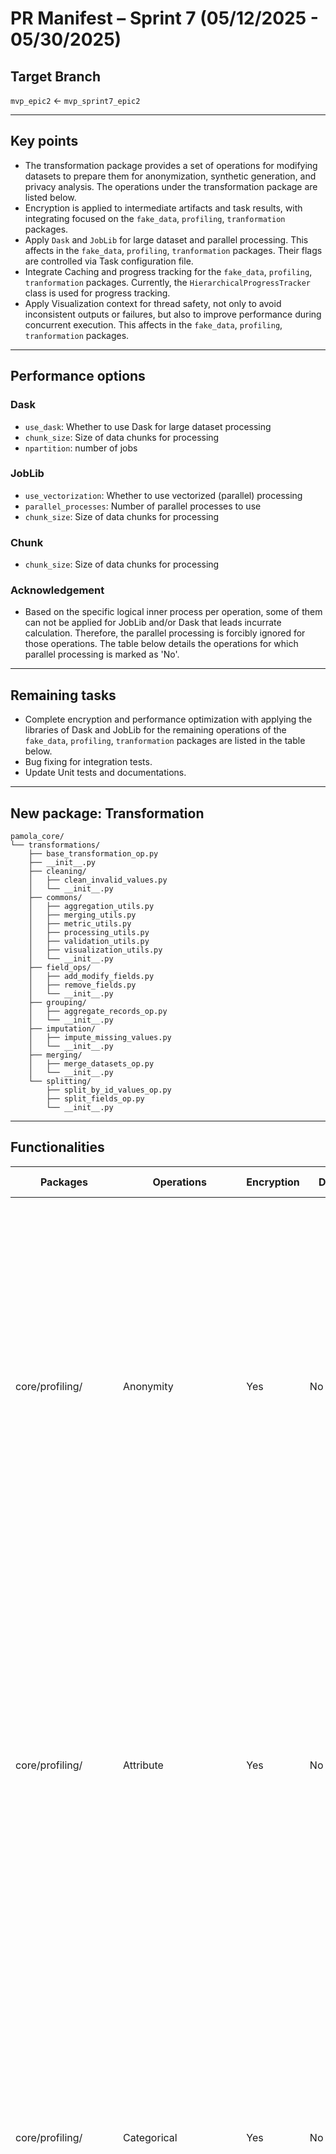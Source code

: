 # PR Manifest – Sprint 7 (05/12/2025 - 05/30/2025)

## Target Branch
`mvp_epic2` ← `mvp_sprint7_epic2`

---

## Key points
- The transformation package provides a set of operations for modifying datasets to prepare them for anonymization, synthetic generation, and privacy analysis. The operations under the transformation package are listed below.
- Encryption is applied to intermediate artifacts and task results, with integrating focused on the `fake_data`, `profiling`, `tranformation` packages.
- Apply `Dask` and `JobLib` for large dataset and parallel processing. This affects in the `fake_data`, `profiling`, `tranformation` packages. Their flags are controlled via Task configuration file. 
- Integrate Caching and progress tracking for the `fake_data`, `profiling`, `tranformation` packages. Currently, the `HierarchicalProgressTracker` class is used for progress tracking.
- Apply Visualization context for thread safety, not only to avoid inconsistent outputs or failures, but also to improve performance during concurrent execution. This affects in the `fake_data`, `profiling`, `tranformation` packages.

---

## Performance options

### Dask
- `use_dask`: Whether to use Dask for large dataset processing
- `chunk_size`: Size of data chunks for processing
- `npartition`: number of jobs

### JobLib
- `use_vectorization`: Whether to use vectorized (parallel) processing
- `parallel_processes`: Number of parallel processes to use
- `chunk_size`: Size of data chunks for processing

### Chunk
- `chunk_size`: Size of data chunks for processing

### Acknowledgement
- Based on the specific logical inner process per operation, some of them can not be applied for JobLib and/or Dask that leads incurrate calculation. Therefore, the parallel processing is forcibly ignored for those operations. The table below details the operations for which parallel processing is marked as 'No'.

---

## Remaining tasks
- Complete encryption and performance optimization with applying the libraries of Dask and JobLib for the remaining operations of the `fake_data`, `profiling`, `tranformation` packages are listed in the table below.
- Bug fixing for integration tests.
- Update Unit tests and documentations.

---

## New package: Transformation

```
pamola_core/
└── transformations/
    ├── base_transformation_op.py
    ├── __init__.py
    ├── cleaning/
    │   ├── clean_invalid_values.py
    │   └── __init__.py
    ├── commons/
    │   ├── aggregation_utils.py
    │   ├── merging_utils.py
    │   ├── metric_utils.py
    │   ├── processing_utils.py
    │   ├── validation_utils.py
    │   ├── visualization_utils.py
    │   └── __init__.py
    ├── field_ops/
    │   ├── add_modify_fields.py
    │   ├── remove_fields.py
    │   └── __init__.py
    ├── grouping/
    │   ├── aggregate_records_op.py
    │   └── __init__.py
    ├── imputation/
    │   ├── impute_missing_values.py
    │   └── __init__.py
    ├── merging/
    │   ├── merge_datasets_op.py
    │   └── __init__.py
    └── splitting/
        ├── split_by_id_values_op.py
        ├── split_fields_op.py
        └── __init__.py
```

---

## Functionalities
|Packages            |Operations            |Encryption |Dask       |JobLib     |Visualization context|Cache      |Tracker Progress|Reporter|Notes                                                                                                                                                                                                                                                                                                                                          |
|--------------------|----------------------|-----------|-----------|-----------|-------------|-----------|----------------|--------|-----------------------------------------------------------------------------------------------------------------------------------------------------------------------------------------------------------------------------------------------------------------------------------------------------------------------------------------------|
|core/profiling/     |Anonymity             |Yes        |No         |No         |In-Progress  |Yes        |Yes             |Yes     |Reason: Dask chunking and joblist cannot be applied by splitting the dataframe because k-anonymity and attribute profiling require global statistics across the entire dataset. To enable Dask or parallel processing, each calculation must operate on the full dataframe, not on separate chunks, and results should be aggregated afterward.|
|core/profiling/     |Attribute             |Yes        |No         |No         |In-Progress  |Yes        |Yes             |Yes     |Reason: Dask chunking and joblist cannot be applied by splitting the dataframe because k-anonymity and attribute profiling require global statistics across the entire dataset. To enable Dask or parallel processing, each calculation must operate on the full dataframe, not on separate chunks, and results should be aggregated afterward.|
|core/profiling/     |Categorical           |Yes        |No         |No         |In-Progress  |In-Progress|No              |Yes     |Parallelizing categorical by splitting rows is not feasible because the function requires the entire column to compute accurate statistics such as value_counts, entropy, and top_n. Row-wise chunking would result in incorrect results since partial calculations from chunks cannot be simply merged to match the global column statistics. |
|core/profiling/     |Correlation           |Yes        |No         |No         |In-Progress  |In-Progress|No              |Yes     |Parallelizing correlation analysis by splitting rows using Dask or joblib (joblist) is not feasible because accurate correlation statistics—such as value_counts, contingency tables, and correlation coefficients—require access to the entire columns or all relevant data for each field.                                                   |
|core/profiling/     |Date                  |Yes        |No         |In-Progress|In-Progress  |In-Progress|No              |Yes     |                                                                                                                                                                                                                                                                                                                                               |
|core/profiling/     |Email                 |Yes        |In-Progress|In-Progress|In-Progress  |In-Progress|No              |Yes     |                                                                                                                                                                                                                                                                                                                                               |
|core/profiling/     |Group                 |Yes        |No         |No         |In-Progress  |In-Progress|No              |Yes     |Parallelizing group-based analysis by splitting rows or partitions is not feasible because group metrics such as variance and duplication require access to all records of each group. If groups are fragmented across partitions, the calculated statistics will be incorrect                                                                 |
|core/profiling/     |Identity              |Yes        |In-Progress|In-Progress|In-Progress  |In-Progress|No              |Yes     |                                                                                                                                                                                                                                                                                                                                               |
|core/profiling/     |Mvf                   |Yes        |In-Progress|In-Progress|In-Progress  |In-Progress|No              |Yes     |                                                                                                                                                                                                                                                                                                                                               |
|core/profiling/     |Numeric               |Yes        |In-Progress|In-Progress|In-Progress  |In-Progress|No              |Yes     |                                                                                                                                                                                                                                                                                                                                               |
|core/profiling/     |Phone                 |Yes        |In-Progress|In-Progress|In-Progress  |In-Progress|No              |Yes     |                                                                                                                                                                                                                                                                                                                                               |
|core/profiling/     |Text                  |Yes        |In-Progress|In-Progress|In-Progress  |In-Progress|No              |Yes     |                                                                                                                                                                                                                                                                                                                                               |
|core/profiling/     |Currency              |Yes        |In-Progress|In-Progress|In-Progress  |In-Progress|No              |Yes     |                                                                                                                                                                                                                                                                                                                                               |
|core/fake_data/     |Email                 |Yes        |Yes        |Yes        |Yes          |Yes        |Yes             |Yes     |                                                                                                                                                                                                                                                                                                                                               |
|core/fake_data/     |Name                  |Yes        |Yes        |Yes        |Yes          |Yes        |Yes             |Yes     |                                                                                                                                                                                                                                                                                                                                               |
|core/fake_data/     |Organization          |Yes        |Yes        |Yes        |Yes          |Yes        |Yes             |Yes     |                                                                                                                                                                                                                                                                                                                                               |
|core/fake_data/     |Phone                 |Yes        |Yes        |Yes        |Yes          |Yes        |Yes             |Yes     |                                                                                                                                                                                                                                                                                                                                               |
|core/transformation/|split_fields          |Yes        |In-Progress|In-Progress|In-Progress  |Yes        |Yes             |Yes     |                                                                                                                                                                                                                                                                                                                                               |
|core/transformation/|split_by_id_values    |Yes        |In-Progress|In-Progress|In-Progress  |Yes        |Yes             |Yes     |                                                                                                                                                                                                                                                                                                                                               |
|core/transformation/|clean_invalid_values  |Yes        |Yes        |Yes        |In-Progress  |Yes        |Yes             |Yes     |                                                                                                                                                                                                                                                                                                                                               |
|core/transformation/|impute_missing_values |Yes        |Yes        |Yes        |In-Progress  |Yes        |Yes             |Yes     |                                                                                                                                                                                                                                                                                                                                               |
|core/transformation/|aggregate_records     |Yes        |In-Progress|No         |In-Progress  |Yes        |Yes             |Yes     |Only using dask (Using joblib requires manually dividing the data into chunks and later concatenating the results, which may lead to inaccuracies in the final processed data.)                                                                                                                                                                |
|core/transformation/|merge_datasets        |Yes        |In-Progress|No         |In-Progress  |Yes        |Yes             |Yes     |Only using dask (Using joblib requires manually dividing the data into chunks and later concatenating the results, which may lead to inaccuracies in the final processed data.)                                                                                                                                                                |
|core/transformation/|remove_fields         |Yes        |Yes        |Yes        |In-Progress  |Yes        |Yes             |Yes     |                                                                                                                                                                                                                                                                                                                                               |
|core/transformation/|add_modify_fields     |Yes        |Yes        |Yes        |In-Progress  |Yes        |Yes             |Yes     |                                                                                                                                                                                                                                                                                                                                               |
|core/transformation/|base_transformation_op|Yes        |In-Progress|In-Progress|In-Progress  |Yes        |Yes             |Yes     |                                                                                                                                                                                                                                                                                                                                               |
|core/anonymization  |numeric               |In-Progress|Yes        |Yes        |Yes          |Yes        |Yes             |Yes     |                                                                                                                                                                                                                                                                                                                                               |
|core/anonymization  |base_anonymization_op |In-Progress|Yes        |Yes        |Yes          |Yes        |Yes             |Yes     |                                                                                                                                                                                                                                                                                                                                               |
|                    |                      |           |           |           |             |           |                |        |                                                                                                                                                                                                                                                                                                                                               |

---

## Improvement for consistency (if needed)
- Handle the parameter `include_timestamp` consistently across all packages. Currently, handling is inconsistent among packages/operations, and it's also missing from the `fake_data` package.
- Handle the parameter `output_format` across all packages. It is currently required for the `transformation` package but is not mentioned or updated for other packages.

---

## End of the sprint 7

---

# PREVIOUS CHANGES

---

# Previous Manifest – Sprint 7 - Week 1 (05/12/2025 - 05/23/2025)

## Key points

- The transformation package provides a set of operations for modifying datasets to prepare them for anonymization, synthetic generation, and privacy analysis.
- Encryption is applied to intermediate artifacts and task results, with initial integrating focused on the fake_data package.
- Dask is used for parallel, distributed processing, with initial implementation focused on the fake_data package.

---

## Implementations changed

### Added
- pamola/pamola_core/common/enum/relationship_type.py
- pamola/pamola_core/common/helpers/custom_aggregations_helper.py
- pamola/pamola_core/transformations/__init__.py
- pamola/pamola_core/transformations/base_transformation_op.py
- pamola/pamola_core/transformations/cleaning/clean_invalid_values.py
- pamola/pamola_core/transformations/cleaning__old_02_05/__init__.py
- pamola/pamola_core/transformations/commons/__init__.py
- pamola/pamola_core/transformations/commons/aggregation_utils.py
- pamola/pamola_core/transformations/commons/merging_utils.py
- pamola/pamola_core/transformations/commons/metric_utils.py
- pamola/pamola_core/transformations/commons/processing_utils.py
- pamola/pamola_core/transformations/commons/validation_utils.py
- pamola/pamola_core/transformations/commons/visualization_utils.py
- pamola/pamola_core/transformations/field_ops/__init__.py
- pamola/pamola_core/transformations/field_ops/add_modify_fields.py
- pamola/pamola_core/transformations/field_ops/remove_fields.py
- pamola/pamola_core/transformations/grouping/__init__.py
- pamola/pamola_core/transformations/grouping/aggregate_records_op.py
- pamola/pamola_core/transformations/imputation/__init__.py
- pamola/pamola_core/transformations/imputation/impute_missing_values.py
- pamola/pamola_core/transformations/merging/__init__.py
- pamola/pamola_core/transformations/merging/merge_datasets_op.py
- pamola/pamola_core/transformations/splitting/__init__.py
- pamola/pamola_core/transformations/splitting/split_by_id_values_op.py
- pamola/pamola_core/transformations/splitting/split_fields_op.py
- pamola/pamola_core/utils/vis_helpers/venn_diagram.py

#### Modified
- pamola/pamola_core/anonymization/base_anonymization_op.py
- pamola/pamola_core/anonymization/commons/visualization_utils.py
- pamola/pamola_core/anonymization/generalization/numeric.py
- pamola/pamola_core/common/constants.py
- pamola/pamola_core/fake_data/commons/operations.py
- pamola/pamola_core/fake_data/operations/email_op.py
- pamola/pamola_core/fake_data/operations/name_op.py
- pamola/pamola_core/fake_data/operations/organization_op.py
- pamola/pamola_core/fake_data/operations/phone_op.py
- pamola/pamola_core/profiling/analyzers/anonymity.py
- pamola/pamola_core/profiling/analyzers/attribute.py
- pamola/pamola_core/profiling/analyzers/categorical.py
- pamola/pamola_core/profiling/analyzers/correlation.py
- pamola/pamola_core/profiling/analyzers/currency.py
- pamola/pamola_core/profiling/analyzers/date.py
- pamola/pamola_core/profiling/analyzers/email.py
- pamola/pamola_core/profiling/analyzers/group.py
- pamola/pamola_core/profiling/analyzers/identity.py
- pamola/pamola_core/profiling/analyzers/mvf.py
- pamola/pamola_core/profiling/analyzers/numeric.py
- pamola/pamola_core/profiling/analyzers/phone.py
- pamola/pamola_core/profiling/analyzers/text.py
- pamola/pamola_core/profiling/commons/anonymity_utils.py
- pamola/pamola_core/transformations/cleaning/__init__.py
- pamola/pamola_core/utils/io.py
- pamola/pamola_core/utils/ops/op_data_writer.py
- pamola/pamola_core/utils/tasks/base_task.py
- pamola/pamola_core/utils/vis_helpers/__init__.py
- pamola/pamola_core/utils/visualization.py

---

## Public API Changes

### Added

#### Transformation
- `MergeDatasetsOperation`
- `ImputeMissingValuesOperation`
- `AddOrModifyFieldsOperation`
- `RemoveFieldsOperation`
- `SplitByIDValuesOperation`
- `SplitFieldsOperation`
- `AggregateRecordsOperation`  
- `CleanInvalidValuesOperation` 

### Changed
- ...

### Deprecated
- None

---

## Bug fixing
- None


## Unit tests

### Test Coverage Summary

| Module         | Coverage (%) |
| -------------- | ------------ |
| Tasks utils    | 94           |
| Nlp utils      | 94           |
| profiling      | 99           |
| fake_data      | 99           |
| transformation | 97           |
| **Total**      | 96.6         |
 
#### fake_data
coverage run -m pytest tests/fake_data
coverage report --include="tests/fake_data/**/*.py"

#### profiling
coverage run -m pytest tests/profiling
coverage report --include="tests/profiling/**/*.py"

#### nlp
coverage run -m pytest tests/utils/nlp
coverage report --include="tests/utils/nlp/**/*.py"

#### transformations
coverage run -m pytest tests/transformations
coverage report --include="tests/transformations/**/*.py"

### Added
- pamola/tests/profiling/analyzers/test_anonymity.py
- pamola/tests/profiling/analyzers/test_categorical.py
- pamola/tests/profiling/analyzers/test_correlation.py
- pamola/tests/profiling/analyzers/test_currency.py
- pamola/tests/profiling/analyzers/test_group.py
- pamola/tests/profiling/analyzers/test_mvf.py
- pamola/tests/profiling/analyzers/test_numeric.py
- pamola/tests/profiling/analyzers/test_phone.py
- pamola/tests/profiling/analyzers/test_text.py
- pamola/tests/profiling/commons/test_anonymity_utils.py
- pamola/tests/profiling/commons/test_attribute_utils.py
- pamola/tests/profiling/commons/test_base.py
- pamola/tests/profiling/commons/test_categorical_utils.py
- pamola/tests/profiling/commons/test_correlation_utils.py
- pamola/tests/profiling/commons/test_currency_analysis.py
- pamola/tests/profiling/commons/test_currency_utils.py
- pamola/tests/profiling/commons/test_data_processing.py
- pamola/tests/profiling/commons/test_data_types.py
- pamola/tests/profiling/commons/test_date_utils.py
- pamola/tests/profiling/commons/test_dtype_helpers.py
- pamola/tests/profiling/commons/test_email_utils.py
- pamola/tests/profiling/commons/test_group_utils.py
- pamola/tests/profiling/commons/test_helpers.py
- pamola/tests/profiling/commons/test_identity_utils.py
- pamola/tests/profiling/commons/test_mvf_utils.py
- pamola/tests/profiling/commons/test_numeric_utils.py
- pamola/tests/profiling/commons/test_phone_utils.py
- pamola/tests/profiling/commons/test_statistical_analysis.py
- pamola/tests/profiling/commons/test_text_utils.py
- pamola/tests/profiling/commons/test_visualization_utils.py
- pamola/tests/transformations/cleaning/test_clean_invalid_values.py
- pamola/tests/transformations/commons/test_aggregation_utils.py
- pamola/tests/transformations/commons/test_merging_utils.py
- pamola/tests/transformations/commons/test_metric_utils.py
- pamola/tests/transformations/commons/test_processing_utils.py
- pamola/tests/transformations/commons/test_validation_utils.py
- pamola/tests/transformations/commons/test_visualization_utils.py
- pamola/tests/transformations/field_ops/test_add_modify_fields.py
- pamola/tests/transformations/field_ops/test_remove_fields.py
- pamola/tests/transformations/grouping/test_aggregate_records_op.py
- pamola/tests/transformations/imputation/test_impute_missing_values.py
- pamola/tests/transformations/merging/test_merge_datasets_op.py
- pamola/tests/transformations/splitting/test_split_by_id_values_op.py
- pamola/tests/transformations/splitting/test_split_fields_op.py
- pamola/tests/transformations/test_base_transformation_op.py
- pamola/tests/utils/tasks/test_context_manager.py
- pamola/tests/utils/tasks/test_dependency_manager.py
- pamola/tests/utils/tasks/test_directory_manager.py
- pamola/tests/utils/tasks/test_encryption_manager.py
- pamola/tests/utils/tasks/test_operation_executor.py
- pamola/tests/utils/tasks/test_path_security.py
- pamola/tests/utils/tasks/test_progress_manager.py
- pamola/tests/utils/tasks/test_project_config_loader.py

### Modified
- None

---

## Documentations

### Summary
- Tasks utils (DONE)
- NLP utils (DONE)
- Transformation package (DONE)

### Added
- pamola/docs/en/core/transformations/base_transformation_op.md
- pamola/docs/en/core/transformations/cleaning/clean_invalid_values.md
- pamola/docs/en/core/transformations/commons/aggregation_utils.md
- pamola/docs/en/core/transformations/commons/merging_utils.md
- pamola/docs/en/core/transformations/commons/metric_utils.md
- pamola/docs/en/core/transformations/commons/processing_utils.md
- pamola/docs/en/core/transformations/commons/validation_utils.md
- pamola/docs/en/core/transformations/commons/visualization_utils.md
- pamola/docs/en/core/transformations/field_ops/add_modify_fields.md
- pamola/docs/en/core/transformations/field_ops/remove_fields.md
- pamola/docs/en/core/transformations/grouping/aggregate_records_op.md
- pamola/docs/en/core/transformations/imputation/impute_missing_values.md
- pamola/docs/en/core/transformations/merging/merge_datasets_op.md
- pamola/docs/en/core/transformations/splitting/split_by_id_values_op.md
- pamola/docs/en/core/transformations/splitting/split_fields_op.md
- pamola/docs/en/core/utils/nlp/base.md
- pamola/docs/en/core/utils/nlp/cache.md
- pamola/docs/en/core/utils/nlp/category_matching.md
- pamola/docs/en/core/utils/nlp/clustering.md
- pamola/docs/en/core/utils/nlp/compatibility.md
- pamola/docs/en/core/utils/nlp/entity/base.md
- pamola/docs/en/core/utils/nlp/entity/dictionary.md
- pamola/docs/en/core/utils/nlp/entity/job.md
- pamola/docs/en/core/utils/nlp/entity/organization.md
- pamola/docs/en/core/utils/nlp/entity/skill.md
- pamola/docs/en/core/utils/nlp/entity/transaction.md
- pamola/docs/en/core/utils/nlp/entity_extraction.md
- pamola/docs/en/core/utils/nlp/model_manager.md
- pamola/docs/en/core/utils/nlp/tokenization_ext.md
- pamola/docs/en/core/utils/nlp/tokenization_helpers.md
- pamola/docs/sprints/manifest_s7.md
- pamola/docs/sprints/mr_manifest_per_sprint.md

### Modified
- None

---

## Remaining tasks (Week 2)
- Integrate encryption across all operations in the implemented packages, including `fake_data`, `profiling`, and `transformation`.
- Apply `Dask` and `JobLib` for large dataset and parallel processing.
- Migrate code of Visualization utils from HHR and adopt code changes as needed.
- Integrate other packages if delivered.

---
